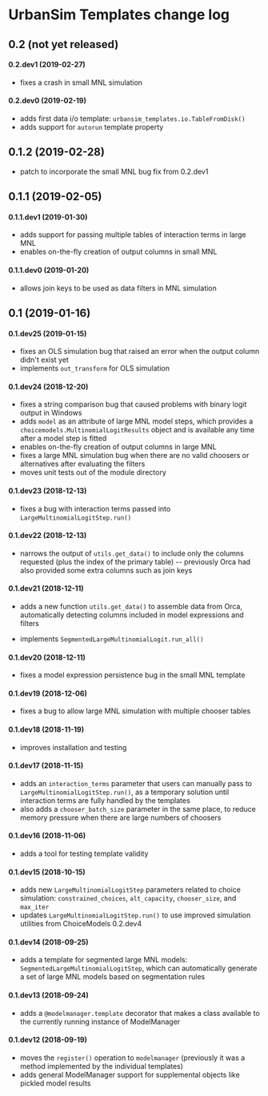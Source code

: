 # UrbanSim Templates change log


## 0.2 (not yet released)

#### 0.2.dev1 (2019-02-27)

- fixes a crash in small MNL simulation

#### 0.2.dev0 (2019-02-19)

- adds first data i/o template: `urbansim_templates.io.TableFromDisk()`
- adds support for `autorun` template property


## 0.1.2 (2019-02-28)

- patch to incorporate the small MNL bug fix from 0.2.dev1


## 0.1.1 (2019-02-05)

#### 0.1.1.dev1 (2019-01-30)

- adds support for passing multiple tables of interaction terms in large MNL
- enables on-the-fly creation of output columns in small MNL

#### 0.1.1.dev0 (2019-01-20)

- allows join keys to be used as data filters in MNL simulation


## 0.1 (2019-01-16)

#### 0.1.dev25 (2019-01-15)

- fixes an OLS simulation bug that raised an error when the output column didn't exist yet
- implements `out_transform` for OLS simulation

#### 0.1.dev24 (2018-12-20)

- fixes a string comparison bug that caused problems with binary logit output in Windows
- adds `model` as an attribute of large MNL model steps, which provides a `choicemodels.MultinomialLogitResults` object and is available any time after a model step is fitted
- enables on-the-fly creation of output columns in large MNL
- fixes a large MNL simulation bug when there are no valid choosers or alternatives after evaluating the filters
- moves unit tests out of the module directory

#### 0.1.dev23 (2018-12-13)

- fixes a bug with interaction terms passed into `LargeMultinomialLogitStep.run()`

#### 0.1.dev22 (2018-12-13)

- narrows the output of `utils.get_data()` to include only the columns requested (plus the index of the primary table) -- previously Orca had also provided some extra columns such as join keys

#### 0.1.dev21 (2018-12-11)

- adds a new function `utils.get_data()` to assemble data from Orca, automatically detecting columns included in model expressions and filters

- implements `SegmentedLargeMultinomialLogit.run_all()`

#### 0.1.dev20 (2018-12-11)

- fixes a model expression persistence bug in the small MNL template

#### 0.1.dev19 (2018-12-06)

- fixes a bug to allow large MNL simulation with multiple chooser tables

#### 0.1.dev18 (2018-11-19)

- improves installation and testing

#### 0.1.dev17 (2018-11-15)

- adds an `interaction_terms` parameter that users can manually pass to `LargeMultinomialLogitStep.run()`, as a temporary solution until interaction terms are fully handled by the templates
- also adds a `chooser_batch_size` parameter in the same place, to reduce memory pressure when there are large numbers of choosers

#### 0.1.dev16 (2018-11-06)

- adds a tool for testing template validity

#### 0.1.dev15 (2018-10-15)

- adds new `LargeMultinomialLogitStep` parameters related to choice simulation: `constrained_choices`, `alt_capacity`, `chooser_size`, and `max_iter`
- updates `LargeMultinomialLogitStep.run()` to use improved simulation utilities from ChoiceModels 0.2.dev4

#### 0.1.dev14 (2018-09-25)

- adds a template for segmented large MNL models: `SegmentedLargeMultinomialLogitStep`, which can automatically generate a set of large MNL models based on segmentation rules

#### 0.1.dev13 (2018-09-24)

- adds a `@modelmanager.template` decorator that makes a class available to the currently running instance of ModelManager

#### 0.1.dev12 (2018-09-19)

- moves the `register()` operation to `modelmanager` (previously it was a method implemented by the individual templates)
- adds general ModelManager support for supplemental objects like pickled model results